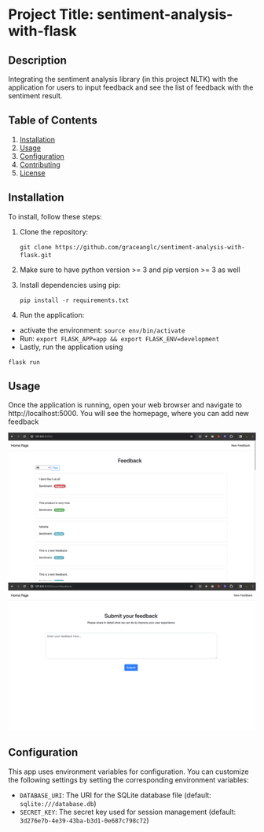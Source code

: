 # Project Title: sentiment-analysis-with-flask

## Description
Integrating the sentiment analysis library (in this project NLTK) with the application for users to input feedback and see the list of feedback with the sentiment result.

## Table of Contents
1. [Installation](#installation)
2. [Usage](#usage)
3. [Configuration](#configuration)
4. [Contributing](#contributing)
5. [License](#license)

## Installation
To install, follow these steps:

1. Clone the repository:
   ```
   git clone https://github.com/graceanglc/sentiment-analysis-with-flask.git
   ```

2. Make sure to have python version >= 3 and pip version >= 3 as well

3. Install dependencies using pip:
   ```
   pip install -r requirements.txt
   ```

4. Run the application:
  - activate the environment: `source env/bin/activate`
  - Run: `export FLASK_APP=app && export FLASK_ENV=development`
  - Lastly, run the application using

   ```
   flask run
   ```

## Usage
Once the application is running, open your web browser and navigate to http://localhost:5000. You will see the homepage, where you can add new feedback

![Screenshot](screenshot/home-page.png)
![Screenshot](screenshot/submit-feedback.png)

## Configuration
This app uses environment variables for configuration. You can customize the following settings by setting the corresponding environment variables:

- `DATABASE_URI`: The URI for the SQLite database file (default: `sqlite:///database.db`)
- `SECRET_KEY`: The secret key used for session management (default: `3d276e7b-4e39-43ba-b3d1-0e687c798c72`)
